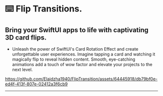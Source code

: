 ⌨️ Flip Transitions. 
=======

Bring your SwiftUI apps to life with captivating 3D card flips.
-------

- Unleash the power of SwiftUI's Card Rotation Effect and create unforgettable user experiences. Imagine tapping a card and watching it magically flip to reveal hidden content. Smooth, eye-catching animations add a touch of wow factor and elevate your projects to the next level.

https://github.com/Elaidzha1940/FlipTransition/assets/64445918/db79bf0e-ed4f-413f-807e-02412a3f6cb9

-------
